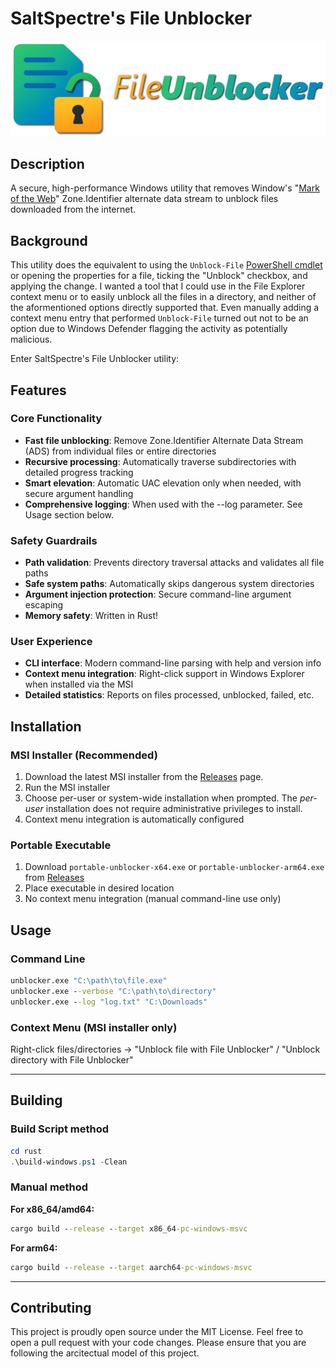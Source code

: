 # SaltSpectre's File Unblocker

<div align="center">
  <img src="assets/unblocker_banner.png" alt="File Unblocker Banner">
</div>

## Description

A secure, high-performance Windows utility that removes Window's "[Mark of the Web](https://en.wikipedia.org/wiki/Mark_of_the_Web)" Zone.Identifier alternate data stream to unblock files downloaded from the internet. 

## Background 

This utility does the equivalent to using the `Unblock-File` [PowerShell cmdlet](https://learn.microsoft.com/en-us/powershell/module/microsoft.powershell.utility/unblock-file) or opening the properties for a file, ticking the "Unblock" checkbox, and applying the change. I wanted a tool that I could use in the File Explorer context menu or to easily unblock all the files in a directory, and neither of the aformentioned options directly supported that. Even manually adding a context menu entry that performed `Unblock-File` turned out not to be an option due to Windows Defender flagging the activity as potentially malicious. 

Enter SaltSpectre's File Unblocker utility:

## Features

### Core Functionality
- **Fast file unblocking**: Remove Zone.Identifier Alternate Data Stream (ADS) from individual files or entire directories
- **Recursive processing**: Automatically traverse subdirectories with detailed progress tracking  
- **Smart elevation**: Automatic UAC elevation only when needed, with secure argument handling
- **Comprehensive logging**: When used with the --log parameter. See Usage section below.

### Safety Guardrails
- **Path validation**: Prevents directory traversal attacks and validates all file paths
- **Safe system paths**: Automatically skips dangerous system directories
- **Argument injection protection**: Secure command-line argument escaping
- **Memory safety**: Written in Rust!

### User Experience  
- **CLI interface**: Modern command-line parsing with help and version info
- **Context menu integration**: Right-click support in Windows Explorer when installed via the MSI
- **Detailed statistics**: Reports on files processed, unblocked, failed, etc.

## Installation

### MSI Installer (Recommended)
1. Download the latest MSI installer from the [Releases](https://github.com/SaltSpectre/FileUnblocker/releases) page.
2. Run the MSI installer
3. Choose per-user or system-wide installation when prompted. The *per-user* installation does not require administrative privileges to install.
4. Context menu integration is automatically configured

### Portable Executable
1. Download `portable-unblocker-x64.exe` or `portable-unblocker-arm64.exe` from [Releases](https://github.com/SaltSpectre/FileUnblocker/releases)
2. Place executable in desired location
3. No context menu integration (manual command-line use only)

## Usage
### Command Line
```cmd
unblocker.exe "C:\path\to\file.exe"
unblocker.exe --verbose "C:\path\to\directory"
unblocker.exe --log "log.txt" "C:\Downloads"
```

### Context Menu (MSI installer only)
Right-click files/directories → "Unblock file with File Unblocker" / "Unblock directory with File Unblocker"

---

## Building

### Build Script method
```powershell
cd rust
.\build-windows.ps1 -Clean
```

### Manual method

**For x86_64/amd64:**
```cmd
cargo build --release --target x86_64-pc-windows-msvc
```

**For arm64:**
```cmd
cargo build --release --target aarch64-pc-windows-msvc
```

---

## Contributing

This project is proudly open source under the MIT License. Feel free to open a pull request with your code changes. Please ensure that you are following the arcitectual model of this project.